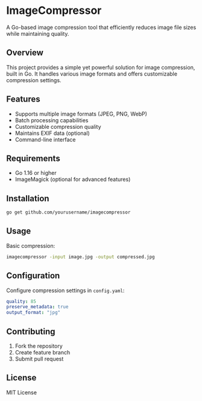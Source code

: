 # ImageCompressor

A Go-based image compression tool that efficiently reduces image file sizes while maintaining quality.

## Overview
This project provides a simple yet powerful solution for image compression, built in Go. It handles various image formats and offers customizable compression settings.

## Features
- Supports multiple image formats (JPEG, PNG, WebP)
- Batch processing capabilities
- Customizable compression quality
- Maintains EXIF data (optional)
- Command-line interface

## Requirements
- Go 1.16 or higher
- ImageMagick (optional for advanced features)

## Installation
```bash
go get github.com/yourusername/imagecompressor
```

## Usage
Basic compression:
```bash
imagecompressor -input image.jpg -output compressed.jpg
```

## Configuration
Configure compression settings in `config.yaml`:
```yaml
quality: 85
preserve_metadata: true
output_format: "jpg"
```

## Contributing
1. Fork the repository
2. Create feature branch
3. Submit pull request

## License
MIT License
